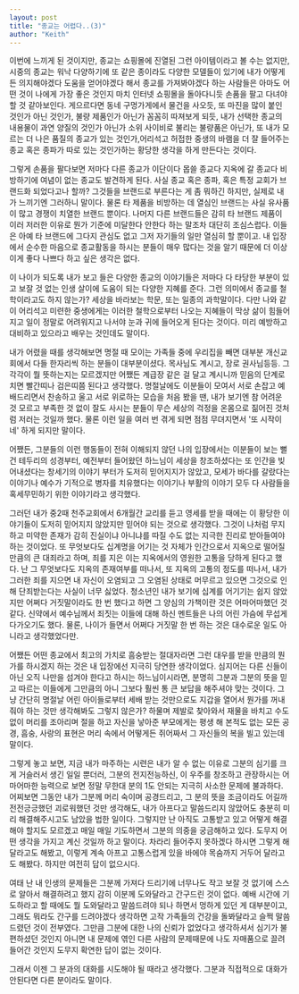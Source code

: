 ```yaml
---
layout: post
title: "종교는 어렵다..(3)"
author: "Keith"
---
```



이번에 느끼게 된 것이지만, 종교는 쇼핑몰에 진열된 그런 아이템이라고 볼 수는 없지만, 시중의 종교는 워낙 다양하기에 또 같은 종이라도 다양한 모델들이 있기에 내가 어떻게든 의지해야겠다 도움을 얻어야겠다 해서 종교를 가져봐야겠다 하는 사람들은 아마도 어떤 것이 나에게 가장 좋은 것인지 마치 인터넷 쇼핑몰을 돌아다니듯 손품을 팔고 다녀야 할 것 같아보인다. 게으르다면 동네 구멍가게에서 물건을 사오듯, 또 마진을 많이 붙인 것인가 아닌 것인가, 불량 제품인가 아닌가 꼼꼼히 따져보게 되듯, 내가 선택한 종교의 내용물이 과연 양질의 것인가 아닌가 소위 사이비로 불리는 불량품은 아닌가, 또 내가 모르는 더 나은 품질의 종교가 있는 것인가,어리석고 허접한 중생의 바램을 더 잘 들어주는 종교 혹은 종파가 따로 있는 것인가하는 황당한 생각을 하게 만든다는 것이다.




그렇게 손품을 팔다보면 저마다 다른 종교가 이단이다 몹쓸 종교다 지옥에 갈 종교다 비방하기에 여념이 없는 종교도 발견하게 된다. 사실 종교 혹은 종파, 혹은 특정 교회가 브랜드화 되었다고나 할까? 그것들을 브랜드로 부른다는 게 좀 뭐하긴 하지만, 실제로 내가 느끼기엔 그러하니 말이다. 물론 타 제품을 비방하는 데 열심인 브랜드는 사실 유사품이 많고 경쟁이 치열한 브랜드 뿐이다. 나머지 다른 브랜드들은 감히 타 브랜드 제품이 이러 저러한 이유로 뭔가 기준에 미달한다 안한다 하는 말조차 대단히 조심스럽다. 이들은 아예 타 브랜드에 그다지 관심도 없고 그저 자기들의 일만 열심히 할 뿐이고. 내 입장에서 순수한 마음으로 종교활동을 하시는 분들이 매우 많다는 것을 알기 때문에 더 이상 이게 좋다 나쁘다 하고 싶은 생각은 없다. 




이 나이가 되도록 내가 보고 들은 다양한 종교의 이야기들은 저마다 다 타당한 부분이 있고 보잘 것 없는 인생 살이에 도움이 되는 다양한 지혜를 준다. 그런 의미에서 종교를 철학이라고도 하지 않는가? 세상을 바라보는 학문, 또는 일종의 과학말이다. 다만 나와 같이 어리석고 미련한 중생에게는 이러한 철학으로부터 나오는 지혜들이 막상 삶이 힘들어지고 일이 정말로 어려워지고 나서야 눈과 귀에 들어오게 된다는 것이다. 미리 예방하고 대비하고 있으라고 배우는 것인데도 말이다.




내가 어렸을 때를 생각해보면 명절 때 모이는 가족들 중에 우리집을 빼면 대부분 개신교회에서 다들 한자리씩 하는 분들이 대부분이셨다. 목사님도 계시고, 장로 권사님등등. 그 각각이 뭘 뜻하는지는 모르겠지만 어쨌든 계급장 같은 걸 달고 계시니까 믿음의 단계로 치면 빨간띠나 검은띠쯤 된다고 생각했다. 명절날에도 이분들이 모여서 서로 손잡고 예배드리면서 찬송하고 울고 서로 위로하는 모습을 처음 봤을 땐, 내가 보기엔 참 어려운 것 모르고 부족한 것 없이 잘도 사시는 분들이 무슨 세상의 걱정을 온몸으로 짊어진 것처럼 저러는 것일까 했다. 물론 이런 일을 여러 번 겪게 되면 점점 무뎌지면서 '또 시작이네' 하게 되지만 말이다.




어쨌든, 그분들의 이런 행동들이 전혀 이해되지 않던 나의 입장에서는 이분들이 보는 뻘건 테두리의 성경부터, 예전부터 들어왔던 하느님이 세상을 창조하셨다는 또 인간을 빚어내셨다는 창세기의 이야기 부터가 도저히 믿어지지가 않았고, 모세가 바다를 갈랐다는 이야기나 예수가 기적으로 병자를 치유했다는 이야기나 부활의 이야기 모두 다 사람들을 혹세무민하기 위한 이야기라고 생각했다. 




그러던 내가 중2때 천주교회에서 6개월간 교리를 듣고 영세를 받을 때에는 이 황당한 이야기들이 도저히 믿어지지 않았지만 믿어야 되는 것으로 생각했다. 그것이 나처럼 무지하고 미약한 존재가 감히 진실이냐 아니냐를 따질 수도 없는 지극한 진리로 받아들여야 하는 것이었다. 또 무엇보다도 십계명을 어기는 것 자체가 인간으로서 지옥으로 떨어질만큼의 큰 대죄라고 하며, 죄를 지은 이는 지옥에서의 영원한 고통을 당하게 된다고 했다. 난 그 무엇보다도 지옥의 존재여부를 떠나서, 또 지옥의 고통의 정도를 떠나서, 내가 그러한 죄를 지으면 내 자신이 오염되고 그 오염된 상태로 머무르고 있으면 그것으로 인해 단죄받는다는 사실이 너무 싫었다. 청소년인 내가 보기에 십계를 어기기는 쉽지 않았지만 어쩌다 거짓말이라도 한 번 했다고 하면 그 양심의 가책이란 것은 어마어마했던 것 같다. 신약에서 예수님께서 죄짓는 이들에 대해 하신 멘트들은 나의 어린 가슴에 무섭게 다가오기도 했다. 물론, 나이가 들면서 어쩌다 거짓말 한 번 하는 것은 대수로운 일도 아니라고 생각했었다만.




어쨌든 어떤 종교에서 최고의 가치로 흠숭받는 절대자라면 그런 대우를 받을 만큼의 뭔가를 하시겠지 하는 것은 내 입장에선 지극히 당연한 생각이었다. 심지어는 다른 신들이 아닌 오직 나만을 섬겨야 한다고 하시는 하느님이시라면, 분명히 그분과 그분의 뜻을 믿고 따르는 이들에게 그만큼의 아니 그보다 훨씬 통 큰 보답을 해주셔야 맞는 것이다. 그냥 간단히 명절날 어린 아이들로부터 세배 받는 것만으로도 지갑을 열어서 뭔가를 꺼내줘야 하는 것만 생각해봐도 그렇지 않은가? 하물며 제발로 찾아와서 재물을 바치고 수도 없이 머리를 조아리며 절을 하고 자신을 낳아준 부모에게는 평생 해 본적도 없는 모든 공경, 흠숭, 사랑의 표현은 머리 속에서 어떻게든 쥐어짜서 그 자신들의 복을 빌고 있는데 말이다. 




그렇게 놓고 보면, 지금 내가 마주하는 시련은 내가 알 수 없는 이유로 그분의 심기를 크게 거슬러서 생긴 일일 뿐더러, 그분의 전지전능하신, 이 우주를 창조하고 관장하시는 어마어마한 능력으로 보면 정말 무한대 분의 1도 안되는 지극히 사소한 문제에 불과하다. 어찌보면 그동안 내가 그분께 머리 숙이며 공경드리고, 그 분의 뜻을 조금이라도 어길까 전전긍긍했던 괴로워했던 것만 생각해도, 내가 아프다고 말씀드리지 않았어도 충분히 미리 해결해주시고도 남았을 법한 일이다. 그렇지만 난 아직도 고통받고 있고 어떻게 해결해야 할지도 모르겠고 매일 매일 기도하면서 그분의 의중을 궁금해하고 있다. 도무지 어떤 생각을 가지고 계신 것일까 하고 말이다. 차라리 들어주지 못하겠다 하시면 그렇게 해달라고도 해봤고, 이렇게 계속 아프고 고통스럽게 있을 바에야 목숨까지 거두어 달라고도 해봤다. 하지만 여전히 답이 없으시다.




여태 난 내 인생의 문제들은 그분께 가져다 드리기에 너무나도 작고 보잘 것 없기에 스스로 알아서 해결하려고 했지 감히 이분께 도와달라고 간구드린 것이 없다. 예배 시간에 기도하라고 할 때에도 뭘 도와달라고 말씀드려야 되나 하면서 멍하게 있던 게 대부분이고, 그래도 뭐라도 간구를 드려야겠다 생각하면 고작 가족들의 건강을 돌봐달라고 슬쩍 말씀드렸던 것이 전부였다. 그만큼 그분에 대한 나의 신뢰가 없었다고 생각하셔서 심기가 불편하셨던 것인지 아니면 내 문제에 엮인 다른 사람의 문제때문에 나도 자매품으로 끌려 들어간 것인지 도무지 확연한 답이 없는 것이다.




그래서 이젠 그 분과의 대화를 시도해야 될 때라고 생각했다. 그분과 직접적으로 대화가 안된다면 다른 분이라도 말이다.


